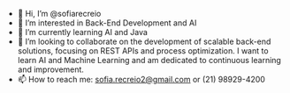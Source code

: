 - 👋 Hi, I’m @sofiarecreio
- 👀 I’m interested in Back-End Development and AI
- 🌱 I’m currently learning AI and Java
- 💞️ I’m looking to collaborate on the development of scalable back-end solutions, focusing on REST APIs and process optimization. I want to learn AI and Machine Learning and am dedicated to continuous learning and improvement.
- 📫 How to reach me: sofia.recreio2@gmail.com or (21) 98929-4200

<!---
sofiarecreio/sofiarecreio is a ✨ special ✨ repository because its `README.md` (this file) appears on your GitHub profile.
You can click the Preview link to take a look at your changes.
--->
